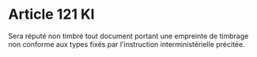 # Article 121 KI

Sera réputé non timbré tout document portant une empreinte de timbrage non conforme aux types fixés par l'instruction
interministérielle précitée.

